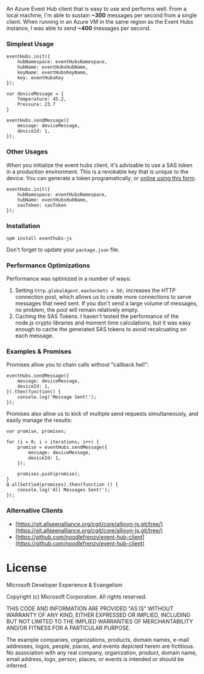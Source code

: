 An Azure Event Hub client that is easy to use and performs well. From a local machine, I'm able to sustain **~300** messages per second from a single client. When running in an Azure VM in the same region as the Event Hubs instance, I was able to send **~400** messages per second.

### Simplest Usage

    eventHubs.init({
        hubNamespace: eventHubsNamespace,
        hubName: eventHubsHubName,
        keyName: eventHubsKeyName,
        key: eventHubsKey
    });

    var deviceMessage = {
        Temperature: 45.2,
        Pressure: 23.7
    }

    eventHubs.sendMessage({
        message: deviceMessage,
        deviceId: 1,
    });

### Other Usages

When you initialize the event hubs client, it's advisable to use a SAS token in a production environment. This is a revokable key that is unique to the device. You can generate a token programatically, or [online using this form](http://eventhubssasgenerator.azurewebsites.net/).

    eventHubs.init({
        hubNamespace: eventHubsNamespace,
        hubName: eventHubsHubName,
        sasToken: sasToken
    });

### Installation

	npm install eventhubs-js

Don't forget to update your `package.json` file.

### Performance Optimizations

Performance was optimized in a number of ways:

1. Setting `http.globalAgent.maxSockets = 50;` increases the HTTP connection pool, which allows us to create more connections to serve messages that need sent. If you don't send a large volume of messages, no problem, the pool will remain relatively empty.
1. Caching the SAS Tokens. I haven't tested the performance of the node.js crypto libraries and moment time calculations, but it was easy enough to cache the generated SAS tokens to avoid recalcuating on each message.

### Examples & Promises

Promises allow you to chain calls without "callback hell":

    eventHubs.sendMessage({
        message: deviceMessage,
        deviceId: 1,
    }).then(function() {
		console.log('Message Sent!');
	});

Promises also allow us to kick of multiple send requests simultaneously, and easily manage the results:

	var promise, promises;
    
	for (i = 0; i < iterations; i++) {
        promise = eventHubs.sendMessage({
        	message: deviceMessage,
			deviceId: 1,
    	});

        promises.push(promise);
    }
    Q.allSettled(promises).then(function () {
        console.log('All Messages Sent!');
    });

### Alternative Clients

* [https://git.allseenalliance.org/cgit/core/alljoyn-js.git/tree/](https://git.allseenalliance.org/cgit/core/alljoyn-js.git/tree/)
* [https://github.com/noodlefrenzy/event-hub-client](https://github.com/noodlefrenzy/event-hub-client)

# License

Microsoft Developer Experience & Evangelism

Copyright (c) Microsoft Corporation. All rights reserved.

THIS CODE AND INFORMATION ARE PROVIDED "AS IS" WITHOUT WARRANTY OF ANY KIND, EITHER EXPRESSED OR IMPLIED, INCLUDING BUT NOT LIMITED TO THE IMPLIED WARRANTIES OF MERCHANTABILITY AND/OR FITNESS FOR A PARTICULAR PURPOSE.

The example companies, organizations, products, domain names, e-mail addresses, logos, people, places, and events depicted herein are fictitious. No association with any real company, organization, product, domain name, email address, logo, person, places, or events is intended or should be inferred.
